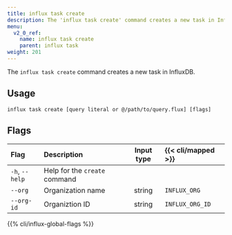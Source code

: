 ```yaml
---
title: influx task create
description: The 'influx task create' command creates a new task in InfluxDB.
menu:
  v2_0_ref:
    name: influx task create
    parent: influx task
weight: 201
---
```


The `influx task create` command creates a new task in InfluxDB.

## Usage
```
influx task create [query literal or @/path/to/query.flux] [flags]
```

## Flags
| Flag           | Description                   | Input type  | {{< cli/mapped >}} |
|:----           |:-----------                   |:----------: |:------------------ |
| `-h`, `--help` | Help for the `create` command |             |                    |
| `--org`        | Organization name             | string      | `INFLUX_ORG`       |
| `--org-id`     | Organiztion ID                | string      | `INFLUX_ORG_ID`    |

{{% cli/influx-global-flags %}}

